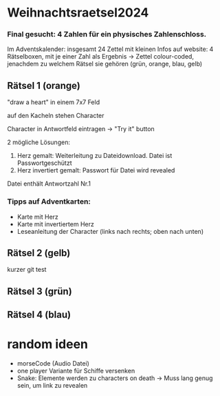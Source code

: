 # Weihnachtsraetsel2024

### Final gesucht: 4 Zahlen für ein physisches Zahlenschloss.

Im Adventskalender: insgesamt 24 Zettel mit kleinen Infos
auf website: 4 Rätselboxen, mit je einer Zahl als Ergebnis
-> Zettel colour-coded, jenachdem zu welchem Rätsel sie gehören (grün, orange, blau, gelb)

## Rätsel 1 (orange)
"draw a heart" in einem 7x7 Feld

auf den Kacheln stehen Character

Character in Antwortfeld eintragen -> "Try it" button

2 mögliche Lösungen:
1. Herz gemalt: Weiterleitung zu Dateidownload. Datei ist Passwortgeschützt
2. Herz invertiert gemalt: Passwort für Datei wird revealed

Datei enthält Antwortzahl Nr.1

### Tipps auf Adventkarten:
- Karte mit Herz
- Karte mit invertiertem Herz
- Leseanleitung der Character (links nach rechts; oben nach unten)

## Rätsel 2 (gelb)
kurzer git test


## Rätsel 3 (grün)


## Rätsel 4 (blau)


# random ideen
- morseCode (Audio Datei)
- one player Variante für Schiffe versenken
- Snake: Elemente werden zu characters on death -> Muss lang genug sein, um link zu revealen
